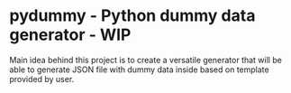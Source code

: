 # pydummy - Python dummy data generator - WIP

Main idea behind this project is to create a versatile generator that will be able to generate JSON file with dummy data inside based on template provided by user.
